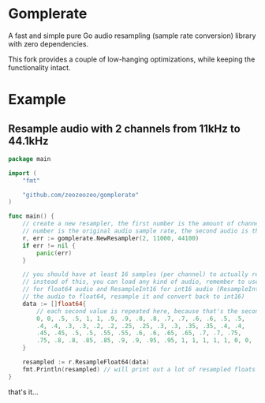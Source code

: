 # Gomplerate

A fast and simple pure Go audio resampling (sample rate conversion) library with zero dependencies.

This fork provides a couple of low-hanging optimizations, while keeping the functionality intact.

# Example

## Resample audio with 2 channels from 11kHz to 44.1kHz

```go
package main

import (
	"fmt"

	"github.com/zeozeozeo/gomplerate"
)

func main() {
	// create a new resampler, the first number is the amount of channels, the second
	// number is the original audio sample rate, the second audio is the target sample rate
	r, err := gomplerate.NewResampler(2, 11000, 44100)
	if err != nil {
		panic(err)
	}

	// you should have at least 16 samples (per channel) to actually resample anything
	// instead of this, you can load any kind of audio, remember to use ResampleFloat64
	// for float64 audio and ResampleInt16 for int16 audio (ResampleInt16 will convert
	// the audio to float64, resample it and convert back to int16)
	data := []float64{
		// each second value is repeated here, because that's the second audio channel
		0, 0, .5, .5, 1, 1, .9, .9, .8, .8, .7, .7, .6, .6, .5, .5,
		.4, .4, .3, .3, .2, .2, .25, .25, .3, .3, .35, .35, .4, .4,
		.45, .45, .5, .5, .55, .55, .6, .6, .65, .65, .7, .7, .75,
		.75, .8, .8, .85, .85, .9, .9, .95, .95, 1, 1, 1, 1, 1, 0, 0,
	}

	resampled := r.ResampleFloat64(data)
	fmt.Println(resampled) // will print out a lot of resampled floats
}
```

that's it...
